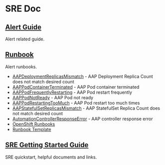 # SRE Doc

## [Alert Guide](./alert-guide)

Alert related guide.

## [Runbook](./runbook)

Alert runbooks.

- [AAPDeploymentReplicasMismatch](./runbook/AAPDeploymentReplicasMismatch.md) - AAP Deployment Replica Count does not match desired count
- [AAPPodContainerTerminated](./runbook/AAPPodContainerTerminated.md) - AAP Pod container terminated
- [AAPPodFrequentlyRestarting](./runbook/AAPPodFrequentlyRestarting.md) - AAP Pod restart frequently
- [AAPPodNotReady](./runbook/AAPPodNotReady.md) - AAP Pod not ready
- [AAPPodRestartingTooMuch](./runbook/AAPPodRestartingTooMuch.md) -  AAP Pod restart too much times
- [AAPStatefulSetReplicasMismatch](./runbook/AAPStatefulSetReplicasMismatch.md) - AAP StatefulSet Replica Count does not match desired count
- [AutomationControllerResponseError](./runbook/AutomationControllerResponseError.md) - AAP controller response error
- [OpenShift Runbooks](https://github.com/openshift/runbooks)
- [Runbook Template](./runbook/runbook-template.md)

## [SRE Getting Started Guide](https://docs.google.com/document/d/1xk3xaAD7Un89Pg9qEnhXQhqhGwQmzfjA2Cy5MXfZV8g/edit#heading=h.6t0482971ime)

SRE quickstart, helpful documents and links.
